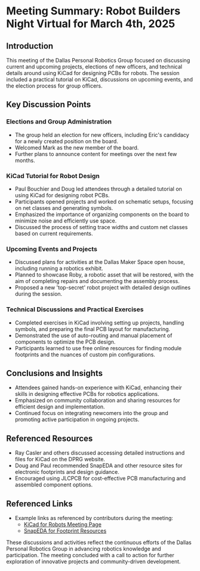 # Meeting Summary: Robot Builders Night Virtual for March 4th, 2025

## Introduction
This meeting of the Dallas Personal Robotics Group focused on discussing current and upcoming projects, elections of new officers, and technical details around using KiCad for designing PCBs for robots. The session included a practical tutorial on KiCad, discussions on upcoming events, and the election process for group officers.

## Key Discussion Points

### Elections and Group Administration
- The group held an election for new officers, including Eric's candidacy for a newly created position on the board.
- Welcomed Mark as the new member of the board.
- Further plans to announce content for meetings over the next few months.

### KiCad Tutorial for Robot Design
- Paul Bouchier and Doug led attendees through a detailed tutorial on using KiCad for designing robot PCBs.
- Participants opened projects and worked on schematic setups, focusing on net classes and generating symbols.
- Emphasized the importance of organizing components on the board to minimize noise and efficiently use space.
- Discussed the process of setting trace widths and custom net classes based on current requirements.
  
### Upcoming Events and Projects
- Discussed plans for activities at the Dallas Maker Space open house, including running a robotics exhibit.
- Planned to showcase Roby, a robotic asset that will be restored, with the aim of completing repairs and documenting the assembly process.
- Proposed a new 'top-secret' robot project with detailed design outlines during the session.

### Technical Discussions and Practical Exercises
- Completed exercises in KiCad involving setting up projects, handling symbols, and preparing the final PCB layout for manufacturing.
- Demonstrated the use of auto-routing and manual placement of components to optimize the PCB design.
- Participants learned to use free online resources for finding module footprints and the nuances of custom pin configurations.

## Conclusions and Insights
- Attendees gained hands-on experience with KiCad, enhancing their skills in designing effective PCBs for robotics applications.
- Emphasized on community collaboration and sharing resources for efficient design and implementation.
- Continued focus on integrating newcomers into the group and promoting active participation in ongoing projects.
  
## Referenced Resources
- Ray Casler and others discussed accessing detailed instructions and files for KiCad on the DPRG website.
- Doug and Paul recommended SnapEDA and other resource sites for electronic footprints and design guidance.
- Encouraged using JLCPCB for cost-effective PCB manufacturing and assembled component options.

## Referenced Links
- Example links as referenced by contributors during the meeting:
  - [KiCad for Robots Meeting Page](https://dprg.org)
  - [SnapEDA for Footprint Resources](https://www.snapeda.com)

These discussions and activities reflect the continuous efforts of the Dallas Personal Robotics Group in advancing robotics knowledge and participation. The meeting concluded with a call to action for further exploration of innovative projects and community-driven development.